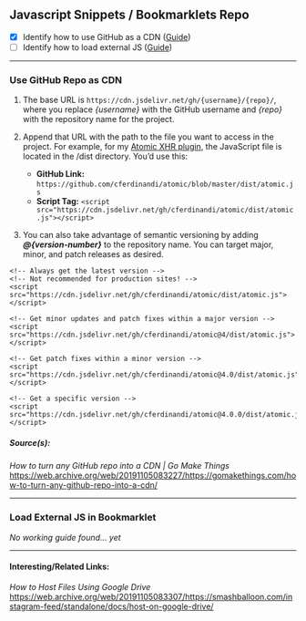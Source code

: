 ## Javascript Snippets / Bookmarklets Repo
- [x] Identify how to use GitHub as a CDN \([Guide](#use-github-repo-as-cdn)\)
- [ ] Identify how to load external JS \([Guide](#load-external-js-in-bookmarklet)\)

---

### Use GitHub Repo as CDN

1. The base URL is `https://cdn.jsdelivr.net/gh/{username}/{repo}/`, where you replace *{username}* with the GitHub username and *{repo}* with the repository name for the project.

2. Append that URL with the path to the file you want to access in the project. For example, for my [Atomic XHR plugin](https://github.com/cferdinandi/atomic), the JavaScript file is located in the /dist directory. You’d use this:
   - **GitHub Link:** `https://github.com/cferdinandi/atomic/blob/master/dist/atomic.js`
   - **Script Tag:** `<script src="https://cdn.jsdelivr.net/gh/cferdinandi/atomic/dist/atomic.js"></script>`
   
3. You can also take advantage of semantic versioning by adding ***@{version-number}*** to the repository name. You can target major, minor, and patch releases as desired.
```
<!-- Always get the latest version -->
<!-- Not recommended for production sites! -->
<script src="https://cdn.jsdelivr.net/gh/cferdinandi/atomic/dist/atomic.js"></script>

<!-- Get minor updates and patch fixes within a major version -->
<script src="https://cdn.jsdelivr.net/gh/cferdinandi/atomic@4/dist/atomic.js"></script>

<!-- Get patch fixes within a minor version -->
<script src="https://cdn.jsdelivr.net/gh/cferdinandi/atomic@4.0/dist/atomic.js"></script>

<!-- Get a specific version -->
<script src="https://cdn.jsdelivr.net/gh/cferdinandi/atomic@4.0.0/dist/atomic.js"></script>
```
##### Source(s):
*How to turn any GitHub repo into a CDN | Go Make Things*
https://web.archive.org/web/20191105083227/https://gomakethings.com/how-to-turn-any-github-repo-into-a-cdn/

---

### Load External JS in Bookmarklet

*No working guide found... yet*

---

#### Interesting/Related Links:
*How to Host Files Using Google Drive*
https://web.archive.org/web/20191105083307/https://smashballoon.com/instagram-feed/standalone/docs/host-on-google-drive/
